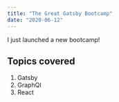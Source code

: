 ```yaml
---
title: "The Great Gatsby Bootcamp"
date: "2020-06-12"
---
```


I just launched a new bootcamp!

## Topics covered

1. Gatsby
2. GraphQl
3. React
